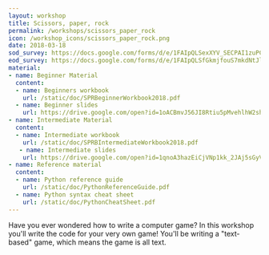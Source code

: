 ```yaml
---
layout: workshop
title: Scissors, paper, rock
permalink: /workshops/scissors_paper_rock
icon: /workshop_icons/scissors_paper_rock.png
date: 2018-03-18
sod_survey: https://docs.google.com/forms/d/e/1FAIpQLSexXYV_SECPAI1zuPCeXuwYuX2Fa1oCW_y1Lte8tzQUdCZNDw/viewform
eod_survey: https://docs.google.com/forms/d/e/1FAIpQLSfGkmjfouS7mkdNtJlofpuCc1qLa1kLh9VjPFtd3J-tKWGh0A/viewform
material:
- name: Beginner Material
  content:
  - name: Beginners workbook
    url: /static/doc/SPRBeginnerWorkbook2018.pdf
  - name: Beginner slides
    url: https://drive.google.com/open?id=1oACBmvJ56JI8Rtiu5pMvehlhW2shKibduge8QkmvcZE
- name: Intermediate Material
  content:
  - name: Intermediate workbook
    url: /static/doc/SPRBIntermediateWorkbook2018.pdf
   - name: Intermediate slides
    url: https://drive.google.com/open?id=1qnoA3hazEiCjVNp1kk_2JAj5sGyVanWjoj4p-4n2XpM  
- name: Reference material
  content:
  - name: Python reference guide
    url: /static/doc/PythonReferenceGuide.pdf
  - name: Python syntax cheat sheet
    url: /static/doc/PythonCheatSheet.pdf
---
```


Have you ever wondered how to write a computer game? In this workshop you'll write the code for your very own game! You'll be writing a "text-based" game, which means the game is all text.

